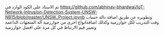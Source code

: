 تم الاستاد على الكود الوارد في https://github.com/abhinav-bhardwaj/IoT-Network-Intrusion-Detection-System-UNSW-NB15/blob/master/UNSW_Project.ipynb وتطويره عن طريق اضافة دالة حساب وقت التدريب لكل خوارزمية وكذلك اضافةانواع اخرى من خوارزمية آلة المتجهات الداعمة وتغيير قيم الارتباط في كل مرة على افضل خوارزمية
